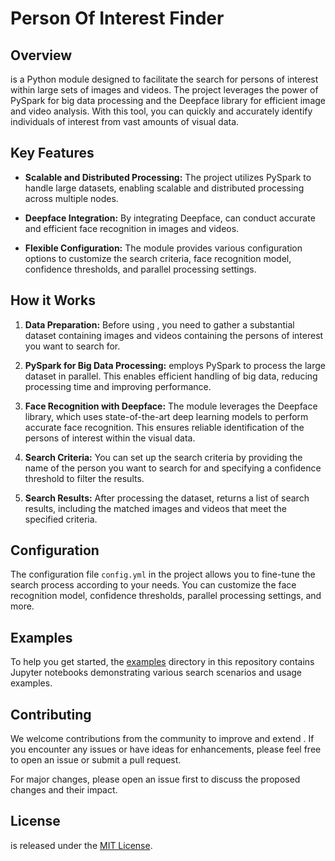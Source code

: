 # Person Of Interest Finder



## Overview

<Person Of Interest Finder> is a Python module designed to facilitate the search for persons of interest within large sets of images and videos. The project leverages the power of PySpark for big data processing and the Deepface library for efficient image and video analysis. With this tool, you can quickly and accurately identify individuals of interest from vast amounts of visual data.

## Key Features

- **Scalable and Distributed Processing:** The project utilizes PySpark to handle large datasets, enabling scalable and distributed processing across multiple nodes.

- **Deepface Integration:** By integrating Deepface, <Person Of Interest Finder> can conduct accurate and efficient face recognition in images and videos.

- **Flexible Configuration:** The module provides various configuration options to customize the search criteria, face recognition model, confidence thresholds, and parallel processing settings.

## How it Works

1. **Data Preparation:** Before using <Person Of Interest Finder>, you need to gather a substantial dataset containing images and videos containing the persons of interest you want to search for.

2. **PySpark for Big Data Processing:** <Person Of Interest Finder> employs PySpark to process the large dataset in parallel. This enables efficient handling of big data, reducing processing time and improving performance.

3. **Face Recognition with Deepface:** The module leverages the Deepface library, which uses state-of-the-art deep learning models to perform accurate face recognition. This ensures reliable identification of the persons of interest within the visual data.

4. **Search Criteria:** You can set up the search criteria by providing the name of the person you want to search for and specifying a confidence threshold to filter the results.

5. **Search Results:** After processing the dataset, <Person Of Interest Finder> returns a list of search results, including the matched images and videos that meet the specified criteria.

## Configuration

The configuration file `config.yml` in the project allows you to fine-tune the search process according to your needs. You can customize the face recognition model, confidence thresholds, parallel processing settings, and more.

## Examples

To help you get started, the [examples](./examples) directory in this repository contains Jupyter notebooks demonstrating various search scenarios and usage examples.

## Contributing

We welcome contributions from the community to improve and extend <Person Of Interest Finder>. If you encounter any issues or have ideas for enhancements, please feel free to open an issue or submit a pull request.

For major changes, please open an issue first to discuss the proposed changes and their impact.

## License

<Your Project Name> is released under the [MIT License](./LICENSE).
